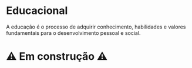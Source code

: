 # Educacional

A educação é o processo de adquirir conhecimento, habilidades e valores fundamentais para o desenvolvimento pessoal e social.

# ⚠️ Em construção ⚠️